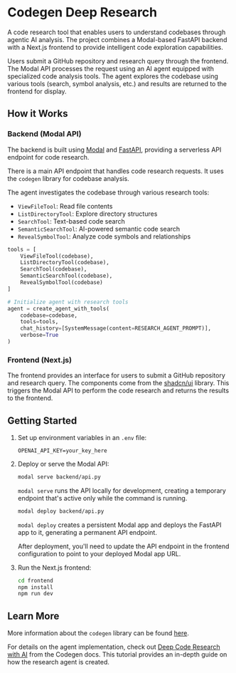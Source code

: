 # Codegen Deep Research

A code research tool that enables users to understand codebases through agentic AI analysis. The project combines a Modal-based FastAPI backend with a Next.js frontend to provide intelligent code exploration capabilities.

Users submit a GitHub repository and research query through the frontend. The Modal API processes the request using an AI agent equipped with specialized code analysis tools. The agent explores the codebase using various tools (search, symbol analysis, etc.) and results are returned to the frontend for display.

## How it Works

### Backend (Modal API)

The backend is built using [Modal](https://modal.com/) and [FastAPI](https://fastapi.tiangolo.com/), providing a serverless API endpoint for code research.

There is a main API endpoint that handles code research requests. It uses the `codegen` library for codebase analysis.

The agent investigates the codebase through various research tools:
- `ViewFileTool`: Read file contents
- `ListDirectoryTool`: Explore directory structures
- `SearchTool`: Text-based code search
- `SemanticSearchTool`: AI-powered semantic code search
- `RevealSymbolTool`: Analyze code symbols and relationships

```python
tools = [
    ViewFileTool(codebase),
    ListDirectoryTool(codebase),
    SearchTool(codebase),
    SemanticSearchTool(codebase),
    RevealSymbolTool(codebase)
]

# Initialize agent with research tools
agent = create_agent_with_tools(
    codebase=codebase,
    tools=tools,
    chat_history=[SystemMessage(content=RESEARCH_AGENT_PROMPT)],
    verbose=True
)
```

### Frontend (Next.js)

The frontend provides an interface for users to submit a GitHub repository and research query. The components come from the [shadcn/ui](https://ui.shadcn.com/) library. This triggers the Modal API to perform the code research and returns the results to the frontend.

## Getting Started

1. Set up environment variables in an `.env` file:
   ```
   OPENAI_API_KEY=your_key_here
   ```

2. Deploy or serve the Modal API:
   ```bash
   modal serve backend/api.py
   ```
   `modal serve` runs the API locally for development, creating a temporary endpoint that's active only while the command is running.
   ```bash
   modal deploy backend/api.py
   ```
   `modal deploy` creates a persistent Modal app and deploys the FastAPI app to it, generating a permanent API endpoint.
   
   After deployment, you'll need to update the API endpoint in the frontend configuration to point to your deployed Modal app URL.

3. Run the Next.js frontend:
   ```bash
   cd frontend
   npm install
   npm run dev
   ```

## Learn More

More information about the `codegen` library can be found [here](https://codegen.com/).

For details on the agent implementation, check out [Deep Code Research with AI](https://docs.codegen.com/tutorials/deep-code-research) from the Codegen docs. This tutorial provides an in-depth guide on how the research agent is created.